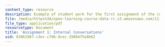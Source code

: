 ```yaml
---
content_type: resource
description: Example of student work for the first assignment of the course.
file: /media/https%3A/open-learning-course-data-rc.s3.amazonaws.com/11-235-analyzing-projects-and-organizations-fall-2009/83861967c3ecc7db9cec29894f5e8b62_MIT11_235F09_student2.pdf
file_type: application/pdf
resourcetype: Document
title: 'Assignment 1: Internal Conversations'
uid: 83861967-c3ec-c7db-9cec-29894f5e8b62
---
```

